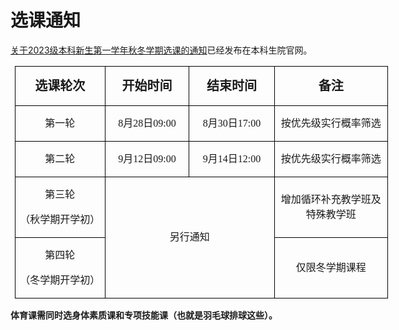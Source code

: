 # 选课通知

[关于2023级本科新生第一学年秋冬学期选课的通知](http://bksy.zju.edu.cn/2023/0805/c28418a2787833/page.htm)已经发布在本科生院官网。

<table class="MsoNormalTable" border="1" cellspacing="0" cellpadding="0" width="895" style="width:597px;border:none;margin-left:7px;"><tbody><tr style="mso-yfti-irow:0;mso-yfti-firstrow:yes;height:1.0cm"><td width="215" style="width:143px;border:solid #000 1px;padding:0cm 7px 0cm 7px;height:1.0cm"><p class="MsoNormal" style="text-align:center;line-height:150%;mso-pagination:widow-orphan;layout-grid-mode:char;text-align:center;"><strong><span style="font-size:20px;line-height:150%;font-family:仿宋;">选课轮次</span></strong></p></td><td width="199" style="width:132px;border:solid #000 1px;border-left:none;mso-border-left-alt:solid #000 1px;padding:0cm 7px 0cm 7px;height:1.0cm"><p class="MsoNormal" style="text-align:center;line-height:150%;mso-pagination:widow-orphan;layout-grid-mode:char;text-align:center;"><strong><span style="font-size:20px;line-height:150%;font-family:仿宋;">开始时间</span></strong></p></td><td width="201" style="width:134px;border:solid #000 1px;border-left:none;mso-border-left-alt:solid #000 1px;padding:0cm 7px 0cm 7px;height:1.0cm"><p class="MsoNormal" style="text-align:center;line-height:150%;mso-pagination:widow-orphan;layout-grid-mode:char;text-align:center;"><strong><span style="font-size:20px;line-height:150%;font-family:仿宋;">结束时间</span></strong></p></td><td width="281" style="width:188px;border:solid #000 1px;border-left:none;mso-border-left-alt:solid #000 1px;padding:0cm 7px 0cm 7px;height:1.0cm"><p class="MsoNormal" style="text-align:center;line-height:150%;mso-pagination:widow-orphan;layout-grid-mode:char;text-align:center;"><strong><span style="font-size:20px;line-height:150%;font-family:仿宋;">备注</span></strong></p></td></tr><tr style="mso-yfti-irow:1;height:1.0cm"><td width="215" style="width:143px;border:solid #000 1px;border-top:none;mso-border-top-alt:solid #000 1px;padding:0cm 7px 0cm 7px;height:1.0cm"><p class="MsoNormal" style="text-align:center;line-height:150%;mso-pagination:widow-orphan;layout-grid-mode:char;text-align:center;"><span style="font-size:16px;line-height:150%;font-family:仿宋;">第一轮</span></p></td><td width="199" style="width:132px;border-top:none;border-left:none;border-bottom:solid #000 1px;border-right:solid #000 1px;mso-border-top-alt:solid #000 1px;mso-border-left-alt:solid #000 1px;padding:0cm 7px 0cm 7px;height:1.0cm"><p class="MsoNormal" style="text-align:center;line-height:150%;mso-pagination:widow-orphan;layout-grid-mode:char;text-align:center;"><span lang="EN-US" style="font-size:16px;line-height:150%;font-family:仿宋;">8</span><span style="font-size:16px;line-height:150%;font-family:仿宋;">月<span lang="EN-US">28</span>日<span lang="EN-US">09:00</span></span></p></td><td width="201" style="width:134px;border-top:none;border-left:none;border-bottom:solid #000 1px;border-right:solid #000 1px;mso-border-top-alt:solid #000 1px;mso-border-left-alt:solid #000 1px;padding:0cm 7px 0cm 7px;height:1.0cm"><p class="MsoNormal" style="text-align:center;line-height:150%;mso-pagination:widow-orphan;layout-grid-mode:char;text-align:center;"><span lang="EN-US" style="font-size:16px;line-height:150%;font-family:仿宋;">8</span><span style="font-size:16px;line-height:150%;font-family:仿宋;">月<span lang="EN-US">30</span>日<span lang="EN-US">17:00</span></span></p></td><td width="281" style="width:188px;border-top:none;border-left:none;border-bottom:solid #000 1px;border-right:solid #000 1px;mso-border-top-alt:solid #000 1px;mso-border-left-alt:solid #000 1px;padding:0cm 7px 0cm 7px;height:1.0cm"><p class="MsoNormal" style="text-align:center;line-height:150%;mso-pagination:widow-orphan;layout-grid-mode:char;text-align:center;"><span style="font-size:16px;line-height:150%;font-family:仿宋;">按优先级实行概率筛选</span></p></td></tr><tr style="mso-yfti-irow:2;height:1.0cm"><td width="215" style="width:143px;border:solid #000 1px;border-top:none;mso-border-top-alt:solid #000 1px;padding:0cm 7px 0cm 7px;height:1.0cm"><p class="MsoNormal" style="text-align:center;line-height:150%;mso-pagination:widow-orphan;layout-grid-mode:char;text-align:center;"><span style="font-size:16px;line-height:150%;font-family:仿宋;">第二轮</span></p></td><td width="199" style="width:132px;border-top:none;border-left:none;border-bottom:solid #000 1px;border-right:solid #000 1px;mso-border-top-alt:solid #000 1px;mso-border-left-alt:solid #000 1px;padding:0cm 7px 0cm 7px;height:1.0cm"><p class="MsoNormal" style="text-align:center;line-height:150%;mso-pagination:widow-orphan;layout-grid-mode:char;text-align:center;"><span lang="EN-US" style="font-size:16px;line-height:150%;font-family:仿宋;">9</span><span style="font-size:16px;line-height:150%;font-family:仿宋;">月<span lang="EN-US">12</span>日<span lang="EN-US">09:00</span></span></p></td><td width="201" style="width:134px;border-top:none;border-left:none;border-bottom:solid #000 1px;border-right:solid #000 1px;mso-border-top-alt:solid #000 1px;mso-border-left-alt:solid #000 1px;padding:0cm 7px 0cm 7px;height:1.0cm"><p class="MsoNormal" style="text-align:center;line-height:150%;mso-pagination:widow-orphan;layout-grid-mode:char;text-align:center;"><span lang="EN-US" style="font-size:16px;line-height:150%;font-family:仿宋;">9</span><span style="font-size:16px;line-height:150%;font-family:仿宋;">月<span lang="EN-US">14</span>日<span lang="EN-US">12:00</span></span></p></td><td width="281" style="width:188px;border-top:none;border-left:none;border-bottom:solid #000 1px;border-right:solid #000 1px;mso-border-top-alt:solid #000 1px;mso-border-left-alt:solid #000 1px;padding:0cm 7px 0cm 7px;height:1.0cm"><p class="MsoNormal" style="text-align:center;line-height:150%;mso-pagination:widow-orphan;layout-grid-mode:char;text-align:center;"><span style="font-size:16px;line-height:150%;font-family:仿宋;">按优先级实行概率筛选</span></p></td></tr><tr style="mso-yfti-irow:3;height:2.0cm"><td width="215" style="width:143px;border:solid #000 1px;border-top:none;mso-border-top-alt:solid #000 1px;padding:0cm 7px 0cm 7px;height:2.0cm"><p class="MsoNormal" style="text-align:center;line-height:150%;mso-pagination:widow-orphan;layout-grid-mode:char;text-align:center;"><span style="font-size:16px;line-height:150%;font-family:仿宋;">第三轮</span></p><p class="MsoNormal" style="text-align:center;line-height:150%;mso-pagination:widow-orphan;layout-grid-mode:char;text-align:center;"><span style="font-size:16px;line-height:150%;font-family:仿宋;">（秋学期开学初）</span></p></td><td width="399" colspan="2" rowspan="2" style="width:266px;border-top:none;border-left:none;border-bottom:solid #000 1px;border-right:solid #000 1px;mso-border-top-alt:solid #000 1px;mso-border-left-alt:solid #000 1px;padding:0cm 7px 0cm 7px;height:2.0cm"><p class="MsoNormal" style="text-align:center;line-height:150%;mso-pagination:widow-orphan;layout-grid-mode:char;text-align:center;"><span style="font-size:16px;line-height:150%;font-family:仿宋;">另行通知</span></p></td><td width="281" style="width:188px;border-top:none;border-left:none;border-bottom:solid #000 1px;border-right:solid #000 1px;mso-border-top-alt:solid #000 1px;mso-border-left-alt:solid #000 1px;padding:0cm 7px 0cm 7px;height:2.0cm"><p class="MsoNormal" style="text-align:center;line-height:150%;mso-pagination:widow-orphan;layout-grid-mode:char;text-align:center;"><span style="font-size:16px;line-height:150%;font-family:仿宋;">增加循环补充教学班及特殊教学班</span></p></td></tr><tr style="mso-yfti-irow:4;mso-yfti-lastrow:yes;height:1.0cm"><td width="215" style="width:143px;border:solid #000 1px;border-top:none;mso-border-top-alt:solid #000 1px;padding:0cm 7px 0cm 7px;height:1.0cm"><p class="MsoNormal" style="text-align:center;line-height:150%;mso-pagination:widow-orphan;layout-grid-mode:char;text-align:center;"><span style="font-size:16px;line-height:150%;font-family:仿宋;">第四轮</span></p><p class="MsoNormal" style="text-align:center;line-height:150%;mso-pagination:widow-orphan;layout-grid-mode:char;text-align:center;"><span style="font-size:16px;line-height:150%;font-family:仿宋;">（冬学期开学初）</span></p></td><td width="281" style="width:188px;border-top:none;border-left:none;border-bottom:solid #000 1px;border-right:solid #000 1px;mso-border-top-alt:solid #000 1px;mso-border-left-alt:solid #000 1px;padding:0cm 7px 0cm 7px;height:1.0cm"><p class="MsoNormal" style="text-align:center;line-height:150%;mso-pagination:widow-orphan;layout-grid-mode:char;text-align:center;"><span style="font-size:16px;line-height:150%;font-family:仿宋;">仅限冬学期课程</span></p></td></tr></tbody></table>

**体育课需同时选身体素质课和专项技能课（也就是羽毛球排球这些）。**
